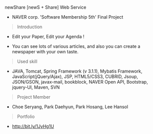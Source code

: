 newShare [newS + Share] Web Service

- NAVER corp. 'Software Membership 5th' Final Project

> Introduction

- Edit your Paper, Edit your Agenda !

- You can see lots of various articles, and also you can create a newspaper with your own taste. 

> Used skill

- JAVA, Tomcat, Spring Framework (v 3.1.1), Mybatis Framework, JavaScript(jQuery/Ajax), JSP, HTML5/CSS3, CUBRID, Jsoup, JSON/GSON, javax-mail, bookblock, NAVER Open API, Bootstrap, jquery-UI, Maven, SVN

> Project Member 

- Choe Seryang, Park Daehyun, Park Hosang, Lee Hansol

> Portfolio

- http://bit.ly/1JyHg1U
